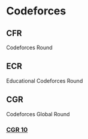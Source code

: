 # Codeforces

## CFR

Codeforces Round



## ECR

Educational Codeforces Round



## CGR

Codeforces Global Round

### [CGR 10](./codeforces/cgr10.md)

